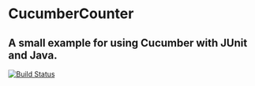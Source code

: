 # CucumberCounter
## A small example for using Cucumber with JUnit and Java.

[![Build Status](https://travis-ci.org/artusvranken/CucumberCounter.svg?branch=master)](https://travis-ci.org/artusvranken/CucumberCounter)

